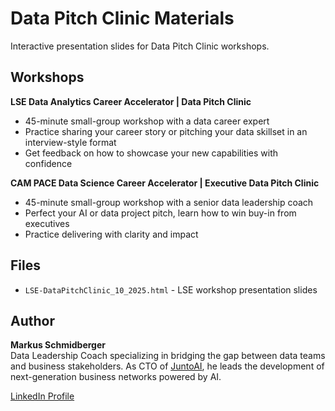 # Data Pitch Clinic Materials

Interactive presentation slides for Data Pitch Clinic workshops.

## Workshops

**LSE Data Analytics Career Accelerator | Data Pitch Clinic**
- 45-minute small-group workshop with a data career expert
- Practice sharing your career story or pitching your data skillset in an interview-style format
- Get feedback on how to showcase your new capabilities with confidence

**CAM PACE Data Science Career Accelerator | Executive Data Pitch Clinic**
- 45-minute small-group workshop with a senior data leadership coach
- Perfect your AI or data project pitch, learn how to win buy-in from executives
- Practice delivering with clarity and impact

## Files

- `LSE-DataPitchClinic_10_2025.html` - LSE workshop presentation slides

## Author

**Markus Schmidberger**  
Data Leadership Coach specializing in bridging the gap between data teams and business stakeholders. As CTO of [JuntoAI](https://juntoai.org), he leads the development of next-generation business networks powered by AI.

[LinkedIn Profile](https://www.linkedin.com/in/schmidberger/)